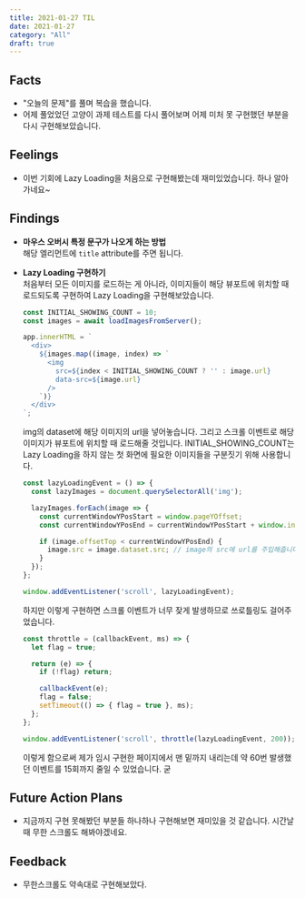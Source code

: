 ```yaml
---
title: 2021-01-27 TIL
date: 2021-01-27
category: "All"
draft: true
---
```


## Facts

- "오늘의 문제"를 풀며 복습을 했습니다.
- 어제 풀었었던 고양이 과제 테스트를 다시 풀어보며 어제 미처 못 구현했던 부분을 다시 구현해보았습니다.

## Feelings

- 이번 기회에 Lazy Loading을 처음으로 구현해봤는데 재미있었습니다. 하나 알아가네요~

## Findings

- **마우스 오버시 특정 문구가 나오게 하는 방법**  
  해당 엘리먼트에 `title` attribute를 주면 됩니다.

- **Lazy Loading 구현하기**  
  처음부터 모든 이미지를 로드하는 게 아니라, 이미지들이 해당 뷰포트에 위치할 때 로드되도록 구현하여 Lazy Loading을 구현해보았습니다.

    ```js
    const INITIAL_SHOWING_COUNT = 10;
    const images = await loadImagesFromServer();

    app.innerHTML = `
      <div>
        ${images.map((image, index) => `
          <img
            src=${index < INITIAL_SHOWING_COUNT ? '' : image.url}
            data-src=${image.url}
          />
        `)}
      </div>
    `;
    ```

    img의 dataset에 해당 이미지의 url을 넣어놓습니다. 그리고 스크롤 이벤트로 해당 이미지가 뷰포트에 위치할 때 로드해줄 것입니다. INITIAL_SHOWING_COUNT는 Lazy Loading을 하지 않는 첫 화면에 필요한 이미지들을 구분짓기 위해 사용합니다.

    ```js
    const lazyLoadingEvent = () => {
      const lazyImages = document.querySelectorAll('img');
    
      lazyImages.forEach(image => {
        const currentWindowYPosStart = window.pageYOffset;
        const currentWindowYPosEnd = currentWindowYPosStart + window.innerHeight;
    
        if (image.offsetTop < currentWindowYPosEnd) {
          image.src = image.dataset.src; // image의 src에 url를 주입해줍니다.
        }
      });
    };

    window.addEventListener('scroll', lazyLoadingEvent);
    ```

    하지만 이렇게 구현하면 스크롤 이벤트가 너무 잦게 발생하므로 쓰로틀링도 걸어주었습니다.

    ```js
    const throttle = (callbackEvent, ms) => {
      let flag = true;

      return (e) => {
        if (!flag) return;

        callbackEvent(e);
        flag = false;
        setTimeout(() => { flag = true }, ms);
      };
    };

    window.addEventListener('scroll', throttle(lazyLoadingEvent, 200));
    ```

    이렇게 함으로써 제가 임시 구현한 페이지에서 맨 밑까지 내리는데 약 60번 발생했던 이벤트를 15회까지 줄일 수 있었습니다. 굳

## Future Action Plans

- 지금까지 구현 못해봤던 부분들 하나하나 구현해보면 재미있을 것 같습니다. 시간날 때 무한 스크롤도 해봐야겠네요.

## Feedback

- 무한스크롤도 약속대로 구현해보았다.
